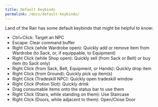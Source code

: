 ```yaml
---
title: Default Keybinds
permalink: /docs/default-keybinds/
---
```


Land of the Rair has some default keybinds that might be helpful to know:

* Ctrl+Click: Target an NPC
* Escape: Clear command buffer
* Right Click (while Wardrobe open): Quickly add or remove item from Wardrobe (to Sack, or, if equippable, to Equipment)
* Right Click (while Shop open): Quickly sell (from Sack or Belt) or buy item (to Sack only)
* Right Click (from Sack, Belt, Equipment, or Hands): Quickly drop item
* Right Click (from Ground): Quickly pick up item(s)
* Right Click (Tradeskill NPC): Quickly open tradeskill window
* Right Click (Potion Slot): Quickly drink
* Drag consumable items onto the status bar to use them
* Right Click (Stairs, while standing on them): Use Staircase
* Right Click (Doors, while adjacent to them): Open/Close Door
